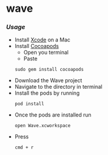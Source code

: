 # wave

### _*Usage*_
* Install [Xcode](https://itunes.apple.com/us/app/xcode/id497799835?mt=12) on a Mac
* Install [Cocoapods](https://cocoapods.org/)
  * Open you terminal
  * Paste 
  ``` 
  sudo gem install cocoapods
  ```
* Download the Wave project
* Navigate to the directory in terminal
* Install the pods by running
  ``` 
  pod install
  ```
* Once the pods are installed run
  ``` 
  open Wave.xcworkspace
  ```
* Press 
  ``` 
  cmd + r
  ```
